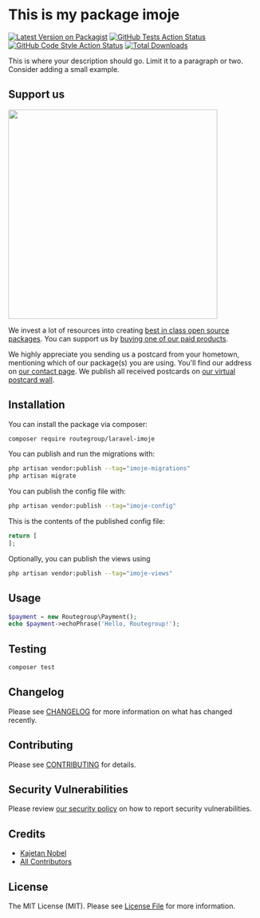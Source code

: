 # This is my package imoje

[![Latest Version on Packagist](https://img.shields.io/packagist/v/routegroup/laravel-imoje.svg?style=flat-square)](https://packagist.org/packages/routegroup/laravel-imoje)
[![GitHub Tests Action Status](https://img.shields.io/github/actions/workflow/status/routegroup/laravel-imoje/run-tests.yml?branch=main&label=tests&style=flat-square)](https://github.com/routegroup/laravel-imoje/actions?query=workflow%3Arun-tests+branch%3Amain)
[![GitHub Code Style Action Status](https://img.shields.io/github/actions/workflow/status/routegroup/laravel-imoje/fix-php-code-style-issues.yml?branch=main&label=code%20style&style=flat-square)](https://github.com/routegroup/laravel-imoje/actions?query=workflow%3A"Fix+PHP+code+style+issues"+branch%3Amain)
[![Total Downloads](https://img.shields.io/packagist/dt/routegroup/laravel-imoje.svg?style=flat-square)](https://packagist.org/packages/routegroup/laravel-imoje)

This is where your description should go. Limit it to a paragraph or two. Consider adding a small example.

## Support us

[<img src="https://github-ads.s3.eu-central-1.amazonaws.com/Imoje.jpg?t=1" width="419px" />](https://spatie.be/github-ad-click/Imoje)

We invest a lot of resources into creating [best in class open source packages](https://spatie.be/open-source). You can support us by [buying one of our paid products](https://spatie.be/open-source/support-us).

We highly appreciate you sending us a postcard from your hometown, mentioning which of our package(s) you are using. You'll find our address on [our contact page](https://spatie.be/about-us). We publish all received postcards on [our virtual postcard wall](https://spatie.be/open-source/postcards).

## Installation

You can install the package via composer:

```bash
composer require routegroup/laravel-imoje
```

You can publish and run the migrations with:

```bash
php artisan vendor:publish --tag="imoje-migrations"
php artisan migrate
```

You can publish the config file with:

```bash
php artisan vendor:publish --tag="imoje-config"
```

This is the contents of the published config file:

```php
return [
];
```

Optionally, you can publish the views using

```bash
php artisan vendor:publish --tag="imoje-views"
```

## Usage

```php
$payment = new Routegroup\Payment();
echo $payment->echoPhrase('Hello, Routegroup!');
```

## Testing

```bash
composer test
```

## Changelog

Please see [CHANGELOG](CHANGELOG.md) for more information on what has changed recently.

## Contributing

Please see [CONTRIBUTING](CONTRIBUTING.md) for details.

## Security Vulnerabilities

Please review [our security policy](../../security/policy) on how to report security vulnerabilities.

## Credits

- [Kajetan Nobel](https://github.com/routegroup)
- [All Contributors](../../contributors)

## License

The MIT License (MIT). Please see [License File](LICENSE.md) for more information.
